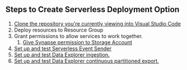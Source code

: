 ## Steps to Create Serverless Deployment Option
1) [Clone the repository you're currently viewing into Visual Studio Code](https://learn.microsoft.com/en-us/azure/developer/javascript/how-to/with-visual-studio-code/clone-github-repository?tabs=create-repo-command-palette%2Cinitialize-repo-activity-bar%2Ccreate-branch-command-palette%2Ccommit-changes-command-palette%2Cpush-command-palette)
2) Deploy resources to Resource Group
3) Grant permissions to allow services to work together.
   1) [Give Synapse permission to Storage Account](./docs/../serverless_storageAccountPerm.md)
4) [Set up and test Serverless Event Sender](../serverless/eventSender_Serverless.md)
5) [Set up and test Data Explorer ingestion.](../kusto/adxIngest.md)
6) [Set up and test Data Explorer continuous partitioned export.](../kusto/adxExport.md)